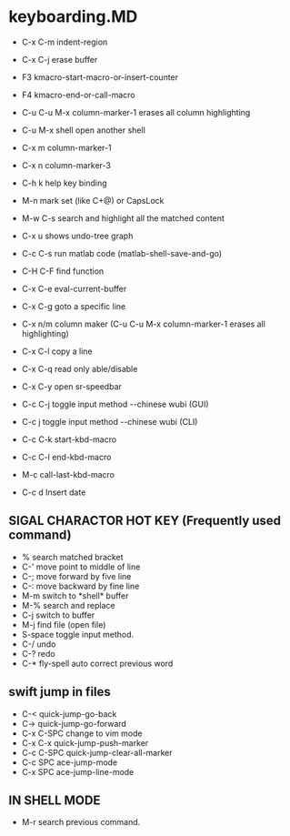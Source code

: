 keyboarding.MD
=============

* C-x C-m  indent-region
* C-x C-j  erase buffer
* F3       kmacro-start-macro-or-insert-counter
* F4       kmacro-end-or-call-macro
* C-u C-u  M-x column-marker-1 erases all column highlighting
* C-u M-x shell open another shell
* C-x m    column-marker-1
* C-x n    column-marker-3
* C-h k    help key binding
* M-n      mark set (like C+@) or CapsLock
* M-w C-s  search and highlight all the matched content

* C-x u    shows undo-tree graph
* C-c C-s  run matlab code (matlab-shell-save-and-go)
* C-H C-F  find function
* C-x C-e  eval-current-buffer
* C-x C-g  goto a specific line
* C-x n/m  column maker (C-u C-u M-x column-marker-1 erases all
highlighting)

* C-x C-l  copy a line
* C-x C-q  read only able/disable
* C-x C-y  open sr-speedbar
* C-c C-j  toggle input method --chinese wubi (GUI)
* C-c j    toggle input method --chinese wubi (CLI)
* C-c C-k  start-kbd-macro
* C-c C-l  end-kbd-macro
* M-c      call-last-kbd-macro
* C-c d    Insert date

## SIGAL CHARACTOR HOT KEY (Frequently used command)
* %        search matched bracket
* C-'      move point to middle of line
* C-;      move forward by five line
* C-:      move backward by fine line
* M-m      switch to \*shell\* buffer
* M-%      search and replace
* C-j      switch to buffer
* M-j      find file (open file)
* S-space  toggle input method.
* C-/      undo
* C-?      redo
* C-*      fly-spell auto correct previous word

## swift jump in files
* C-<          quick-jump-go-back
* C->          quick-jump-go-forward
* C-x C-SPC    change to vim mode
* C-x C-x      quick-jump-push-marker
* C-c C-SPC    quick-jump-clear-all-marker
* C-c SPC      ace-jump-mode
* C-x SPC      ace-jump-line-mode

## IN SHELL MODE
* M-r      search previous command.
